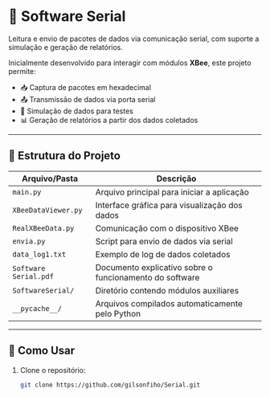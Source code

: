 # 📡 Software Serial

Leitura e envio de pacotes de dados via comunicação serial, com suporte a simulação e geração de relatórios.

Inicialmente desenvolvido para interagir com módulos **XBee**, este projeto permite:

- 📥 Captura de pacotes em hexadecimal
- 📤 Transmissão de dados via porta serial
- 🧪 Simulação de dados para testes
- 📊 Geração de relatórios a partir dos dados coletados

---

## 🧩 Estrutura do Projeto

| Arquivo/Pasta             | Descrição                                                               |
|--------------------------|-------------------------------------------------------------------------|
| `main.py`                | Arquivo principal para iniciar a aplicação                              |
| `XBeeDataViewer.py`      | Interface gráfica para visualização dos dados                           |
| `RealXBeeData.py`        | Comunicação com o dispositivo XBee                                      |
| `envia.py`               | Script para envio de dados via serial                                   |
| `data_log1.txt`          | Exemplo de log de dados coletados                                       |
| `Software Serial.pdf`    | Documento explicativo sobre o funcionamento do software                 |
| `SoftwareSerial/`        | Diretório contendo módulos auxiliares                                   |
| `__pycache__/`           | Arquivos compilados automaticamente pelo Python                         |

---

## 🚀 Como Usar

1. Clone o repositório:

   ```bash
   git clone https://github.com/gilsonfiho/Serial.git
